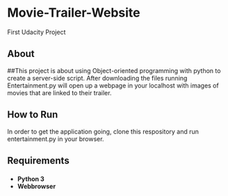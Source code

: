 # Movie-Trailer-Website
First Udacity Project

## <b> About </b>

##This project is about using Object-oriented programming with python to create a server-side script. After downloading the files running Entertainment.py will open up a webpage in your localhost with images of movies that are linked to their trailer. 
  
## <b> How to Run </b>

In order to get the application going, clone this respository and run entertainment.py in your browser. 

## <b> Requirements <p>
* Python 3
* Webbrowser
  
  
  
